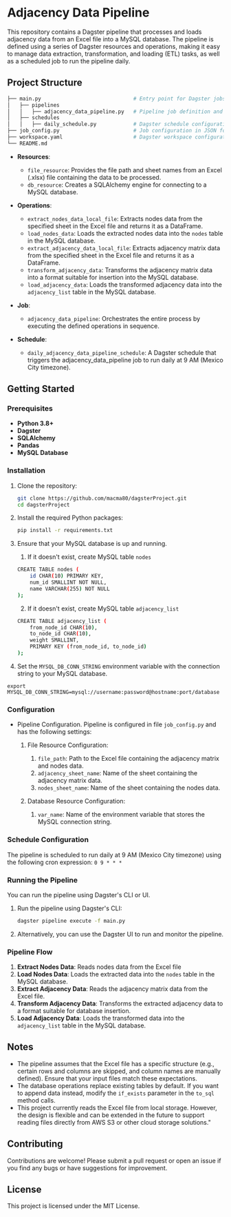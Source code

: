 # Adjacency Data Pipeline

This repository contains a Dagster pipeline that processes and loads adjacency data from an Excel file into a MySQL database.
The pipeline is defined using a series of Dagster resources and operations, making it easy to manage data extraction, transformation, and loading (ETL) tasks, as well as a scheduled job to run the pipeline daily.


## Project Structure

```bash
├── main.py                              # Entry point for Dagster jobs and schedules  
│   ├── pipelines                        
│   │   ├── adjacency_data_pipeline.py   # Pipeline job definition and operations
│   ├── schedules
│   │   ├── daily_schedule.py            # Dagster schedule configuration
├── job_config.py                        # Job configuration in JSON format
├── workspace.yaml                       # Dagster workspace configuration
└── README.md
```

- **Resources**:
  - `file_resource`: Provides the file path and sheet names from an Excel (.xlsx) file containing the data to be processed.
  - `db_resource`: Creates a SQLAlchemy engine for connecting to a MySQL database.

- **Operations**:
  - `extract_nodes_data_local_file`: Extracts nodes data from the specified sheet in the Excel file and returns it as a DataFrame.
  - `load_nodes_data`: Loads the extracted nodes data into the `nodes` table in the MySQL database.
  - `extract_adjacency_data_local_file`: Extracts adjacency matrix data from the specified sheet in the Excel file and returns it as a DataFrame.
  - `transform_adjacency_data`: Transforms the adjacency matrix data into a format suitable for insertion into the MySQL database.
  - `load_adjacency_data`: Loads the transformed adjacency data into the `adjacency_list` table in the MySQL database.

- **Job**:
  - `adjacency_data_pipeline`: Orchestrates the entire process by executing the defined operations in sequence.

- **Schedule**:
  - `daily_adjacency_data_pipeline_schedule`: A Dagster schedule that triggers the adjacency_data_pipeline job to run daily at 9 AM (Mexico City timezone).

## Getting Started

### Prerequisites

- **Python 3.8+**
- **Dagster**
- **SQLAlchemy**
- **Pandas**
- **MySQL Database**

### Installation

1. Clone the repository:
    ```bash
    git clone https://github.com/macma80/dagsterProject.git
    cd dagsterProject
    ```

2. Install the required Python packages: 
    ```bash
    pip install -r requirements.txt
    ```

3. Ensure that your MySQL database is up and running. 
   1. If it doesn't exist, create MySQL table `nodes`
    ```bash
    CREATE TABLE nodes (
        id CHAR(10) PRIMARY KEY,
        num_id SMALLINT NOT NULL, 
        name VARCHAR(255) NOT NULL
    );
    ```

   2. If it doesn't exist, create MySQL table `adjacency_list`

    ```bash
    CREATE TABLE adjacency_list (
        from_node_id CHAR(10),
        to_node_id CHAR(10),
        weight SMALLINT,
        PRIMARY KEY (from_node_id, to_node_id)
    );
    ```

4. Set the `MYSQL_DB_CONN_STRING` environment variable with the connection string to your MySQL database.
```
export MYSQL_DB_CONN_STRING=mysql://username:password@hostname:port/database
```
### Configuration

- Pipeline Configuration. Pipeline is configured in file `job_config.py` and has the following settings:

    1. File Resource Configuration:
        1. `file_path`: Path to the Excel file containing the adjacency matrix and nodes data.
        2. `adjacency_sheet_name`: Name of the sheet containing the adjacency matrix data.
        3. `nodes_sheet_name`: Name of the sheet containing the nodes data.

    2. Database Resource Configuration:
        1. `var_name`: Name of the environment variable that stores the MySQL connection string.

### Schedule Configuration
The pipeline is scheduled to run daily at 9 AM (Mexico City timezone) using the following cron expression:
`0 9 * * *`

### Running the Pipeline

You can run the pipeline using Dagster's CLI or UI.

1. Run the pipeline using Dagster's CLI:
    ```bash
    dagster pipeline execute -f main.py
    ```

2. Alternatively, you can use the Dagster UI to run and monitor the pipeline.

### Pipeline Flow

1. **Extract Nodes Data**: Reads nodes data from the Excel file
2. **Load Nodes Data**: Loads the extracted data into the `nodes` table in the MySQL database.
3. **Extract Adjacency Data**: Reads the adjacency matrix data from the Excel file.
4. **Transform Adjacency Data**: Transforms the extracted adjacency data to a format suitable for database insertion.
5. **Load Adjacency Data**: Loads the transformed data into the `adjacency_list` table in the MySQL database.

## Notes

- The pipeline assumes that the Excel file has a specific structure (e.g., certain rows and columns are skipped, and column names are manually defined). Ensure that your input files match these expectations.
- The database operations replace existing tables by default. If you want to append data instead, modify the `if_exists` parameter in the `to_sql` method calls.
- This project currently reads the Excel file from local storage. However, the design is flexible and can be extended in the future to support reading files directly from AWS S3 or other cloud storage solutions."

## Contributing

Contributions are welcome! Please submit a pull request or open an issue if you find any bugs or have suggestions for improvement.

## License

This project is licensed under the MIT License. 
